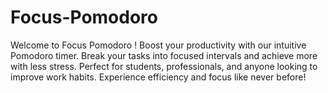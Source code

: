 # Focus-Pomodoro
Welcome to Focus Pomodoro ! Boost your productivity with our intuitive Pomodoro timer. Break your tasks into focused intervals and achieve more with less stress. Perfect for students, professionals, and anyone looking to improve work habits. Experience efficiency and focus like never before!
